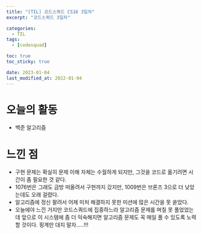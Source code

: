 ```yaml
---
title: "[TIL] 코드스쿼드 CS16 3일차"
excerpt: "코드스쿼드 3일차"

categories:
  - TIL
tags:
  - [codesquad]

toc: true
toc_sticky: true

date: 2023-01-04
last_modified_at: 2022-01-04
---
```


# 오늘의 활동
- 백준 알고리즘

# 느낀 점

- 구현 문제는 확실히 문제 이해 자체는 수월하게 되지만, 그것을 코드로 옮기려면 시간이 좀 필요한 것 같다.
- 1076번은 그래도 금방 떠올려서 구현까지 갔지만, 1009번은 브론즈 3으로 더 낮았는데도 오래 걸렸다.
- 알고리즘에 정신 팔려서 어제 미처 해결하지 못한 미션에 많은 시간을 못 쏟았다.
- 오늘에야 느낀 거지만 코드스쿼드에 집중하느라 알고리즘 문제를 며칠 못 풀었었는데 앞으로 이 시스템에 좀 더 익숙해지면 알고리즘 문제도 꼭 매일 풀 수 있도록 노력할 것이다. 핑계만 대지 말자.....!!!

